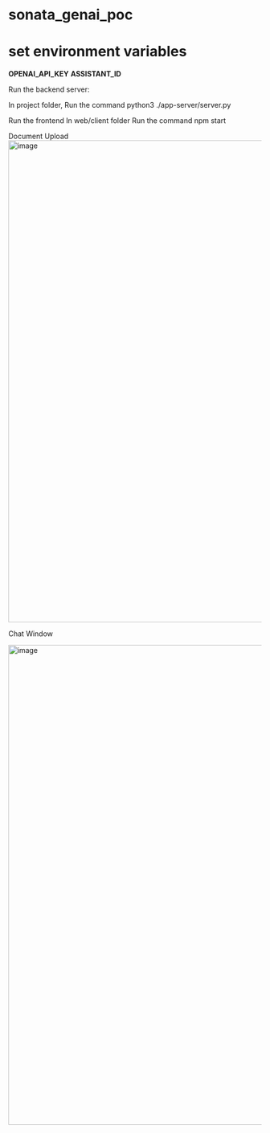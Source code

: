# sonata_genai_poc

# set environment variables

**OPENAI_API_KEY**
**ASSISTANT_ID**

Run the backend server:

In project folder,
Run the command
python3 ./app-server/server.py

Run the frontend
In web/client folder
Run the command
npm start

Document Upload
<img width="959" alt="image" src="https://github.com/kramsengg/sonata_genai_poc/assets/57127778/b55e6499-c3b3-4cb6-83db-d548bd7aa5c4">

Chat Window

<img width="955" alt="image" src="https://github.com/kramsengg/sonata_genai_poc/assets/57127778/2f5210ee-9af9-4dde-8699-edf4fb58c384">

